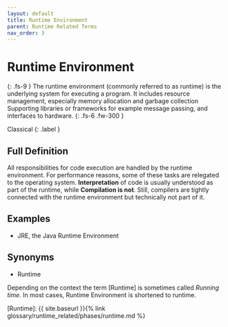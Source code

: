 ```yaml
---
layout: default
title: Runtime Environment
parent: Runtime Related Terms
nav_order: 3
---
```


# Runtime Environment
{: .fs-9 }
The runtime environment (commonly referred to as runtime) is the underlying system for executing a program. It includes resource management, especially memory allocation and garbage collection Supporting libraries or frameworks for example message passing, and interfaces to hardware.
{: .fs-6 .fw-300 }

Classical
{: .label }

## Full Definition

All responsibilities for code execution are handled by the runtime environment.
For performance reasons, some of these tasks are relegated to the operating system.
**Interpretation** of code is usually understood as part of the runtime, while **Compilation is not**.
Still, compilers are tightly connected with the runtime environment but technically not part of it.  

## Examples

- JRE, the Java Runtime Environment

## Synonyms

- Runtime 

Depending on the context the term [Runtime] is sometimes called *Running time*.
In most cases, Runtime Environment is shortened to runtime.


<!-- ## Related Terms

## Sources
1.  -->

[Runtime]: {{ site.baseurl }}{% link glossary/runtime_related/phases/runtime.md %}
